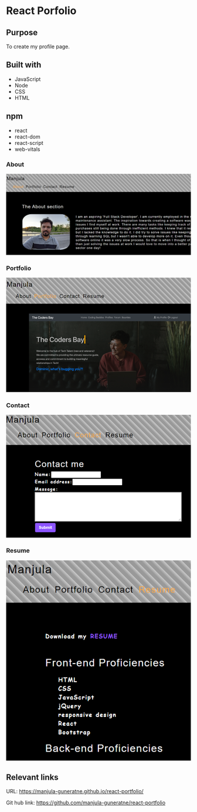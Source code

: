 # React Porfolio

## Purpose
To create my profile page.

## Built with
* JavaScript
* Node
* CSS
* HTML

## npm 
* react
* react-dom
* react-script
* web-vitals

### About
![](/images/about.PNG)

### Portfolio

![](/images/portfolio.PNG)

### Contact

![](/images/contact.PNG)

### Resume

![](/images/resume.PNG)


## Relevant links
URL: https://manjula-guneratne.github.io/react-portfolio/

Git hub link: https://github.com/manjula-guneratne/react-portfolio
